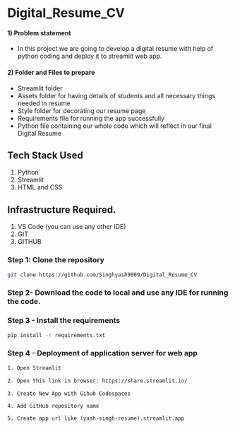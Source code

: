 # Digital_Resume_CV

#### 1)  Problem statement
* In this project we are going to develop a digital resume with help of python coding and deploy it to streamlit web app.

#### 2) Folder and Files to prepare
* Streamlit folder
* Assets folder for having details of students and all necessary things needed in resume
* Style folder for decorating our resume page
* Requirements file for running the app successfully
* Python file containing our whole code which will reflect in our final Digital Resume

## Tech Stack Used
1. Python 
2. Streamlit
3. HTML and CSS

## Infrastructure Required.
1. VS Code (you can use any other IDE)
2. GIT
3. GITHUB

### Step 1: Clone the repository
```bash
git clone https://github.com/Singhyash9009/Digital_Resume_CV
```

### Step 2- Download the code to local and use any IDE for running the code.

### Step 3 - Install the requirements
```bash
pip install -r requirements.txt
```


### Step 4 - Deployment of application server for web app
```bash
1. Open Streamlit
```

```bash
2. Open this link in browser: https://share.streamlit.io/
```
```
3. Create New App with Gihub Codespaces
```
```
4. Add GitHub repository name
```
```
5. Create app url like (yash-singh-resume).streamlit.app
```
